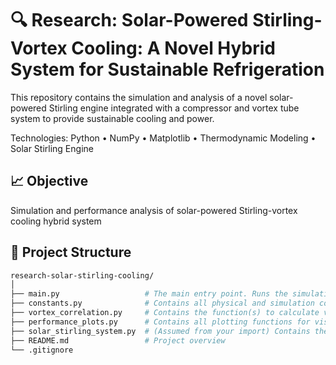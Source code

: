 # 🔍 Research: Solar-Powered Stirling-Vortex Cooling: A Novel Hybrid System for Sustainable Refrigeration
This repository contains the simulation and analysis of a novel solar-powered Stirling engine integrated with a compressor and vortex tube system to provide sustainable cooling and power.

Technologies: Python • NumPy • Matplotlib • Thermodynamic Modeling • Solar Stirling Engine 

## 📈 Objective
Simulation and performance analysis of solar-powered Stirling-vortex cooling hybrid system

## 📁 Project Structure
```bash
research-solar-stirling-cooling/
│
├── main.py                   # The main entry point. Runs the simulation, saves results, and generates all performance plots.
├── constants.py              # Contains all physical and simulation constants used throughout the project (temperatures, pressures, Cp, etc.).
├── vortex_correlation.py     # Contains the function(s) to calculate vortex tube performance/correlation.
├── performance_plots.py      # Contains all plotting functions for visualizing simulation results (I vs P, I vs CC, I vs η_tot, etc.).
├── solar_stirling_system.py  # (Assumed from your import) Contains the SolarStirlingSystem class, which models and runs the main system simulation.
├── README.md                 # Project overview   
└── .gitignore   
```
